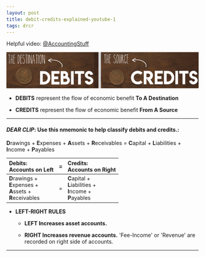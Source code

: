 ```yaml
---
layout: post
title: debit-credits-explained-youtube-1
tags: drcr
---
```


Helpful video: [@AccountingStuff](https://www.youtube.com/watch?v=VhwZ9t2b3Zk)

![Cedit=Destination Debit=Source](/assets/mc-graw-accounting-course/debit-destination-credit-source.png)

- **DEBITS** represent the flow of economic benefit **To A Destination**

- **CREDITS** represent the flow of economic benefit **From A Source**

---

#### *DEAR CLIP*: Use this nmemonic to help classify debits and credits.:
   
**D**rawings + **E**xpenses + **A**ssets + **R**eceivables = **C**apital + **L**iabilities +  **I**ncome + **P**ayables

| Debits: <br> Accounts on Left |=| Credits: <br> Accounts on Right |
|:----------|-|:-|
| **D**rawings + <br> **E**xpenses + <br> **A**ssets + <br> **R**eceivables |=| **C**apital + <br> **L**iabilities + <br> **I**ncome + <br> **P**ayables |

- **LEFT-RIGHT RULES**

  - **LEFT Increases asset accounts.**

  - **RIGHT Increases revenue accounts.** 'Fee-Income' or 'Revenue' are recorded on right side of accounts.

---
